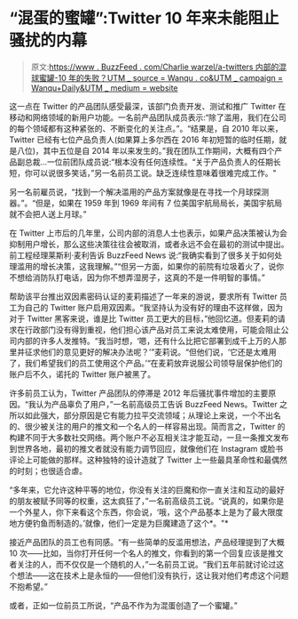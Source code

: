 # “混蛋的蜜罐”:Twitter 10 年来未能阻止骚扰的内幕

> 原文:[https://www . BuzzFeed . com/Charlie warzel/a-twitters 内部的混球蜜罐-10 年的失败？UTM _ source = Wanqu . co&UTM _ campaign = Wanqu+Daily&UTM _ medium = website](https://www.buzzfeed.com/charliewarzel/a-honeypot-for-assholes-inside-twitters-10-year-failure-to-s?utm_source=wanqu.co&utm_campaign=Wanqu+Daily&utm_medium=website)

这一点在 Twitter 的产品团队感受最深，该部门负责开发、测试和推广 Twitter 在移动和网络领域的新用户功能。一名前产品团队成员表示:“除了滥用，我们在公司的每个领域都有这种紧张的、不断变化的关注点。”。“结果是，自 2010 年以来，Twitter 已经有七位产品负责人(如果算上多尔西在 2016 年初短暂的临时任期，就是八位)，其中五位是自 2014 年以来发生的。”我在团队工作期间，大概有四个产品副总裁...一位前团队成员说:“根本没有任何连续性。“关于产品负责人的任期长短，你可以说很多笑话，”另一名前员工说。缺乏连续性意味着很难完成工作。"

另一名前雇员说，“找到一个解决滥用的产品方案就像是在寻找一个月球探测器。”。“但是，如果在 1959 年到 1969 年间有 7 位美国宇航局局长，美国宇航局就不会把人送上月球。”

在 Twitter 上市后的几年里，公司内部的消息人士也表示，如果产品决策被认为会抑制用户增长，那么这些决策往往会被取消，或者永远不会在最初的测试中提出。前工程经理莱斯利·麦利告诉 BuzzFeed News 说:“我确实看到了很多关于如何处理滥用的增长决策，这我理解。”“但另一方面，如果你的前院有垃圾着火了，说你不想给消防队打电话，因为你不想弄湿房子，这真的不是一件明智的事情。”

帮助该平台推出双因素密码认证的麦莉描述了一年来的游说，要求所有 Twitter 员工为自己的 Twitter 账户启用双因素。“我坚持认为没有好的理由不这样做，因为对于 Twitter 黑客来说，谁是比 Twitter 员工更大的目标，”他回忆道。但麦莉的请求在行政部门没有得到重视，他们担心该产品对员工来说太难使用，可能会阻止公司内部的许多人发推特。“我当时想，‘嗯，还有什么比把它部署到成千上万的人那里并征求他们的意见更好的解决办法呢？’”麦莉说。“但他们说，‘它还是太难用了，我们希望我们的员工使用这个产品。’“在麦莉放弃说服公司领导层保护他们的账户后不久，诺托的 Twitter 账户被黑了。

许多前员工认为，Twitter 产品团队的停滞是 2012 年后骚扰事件增加的主要原因。“我认为产品辜负了用户，”一名前高级员工告诉 BuzzFeed News。Twitter 之所以如此强大，部分原因是它有能力拉平交流领域；从理论上来说，一个不出名的、很少被关注的用户的推文和一个名人的一样容易出现。简而言之，Twitter 的构建不同于大多数社交网络。两个账户不必互相关注才能互动，一旦一条推文发布到世界各地，最初的推文者就没有能力调节回应，就像他们在 Instagram 或脸书评论上可能做的那样。这种独特的设计造就了 Twitter 上一些最具革命性和最偶然的时刻；也很适合虐。

“多年来，它允许这种平等的地位，你没有关注的巨魔和你一直关注和互动的最好的朋友被赋予同等的权重，这太疯狂了，”一名前高级员工说。“说真的，如果你是一个外星人，你下来看这个东西，你会说，‘哦，这个产品基本上是为了最大限度地方便钓鱼而制造的。’就像，他们一定是为巨魔建造了这个*。"*

接近产品团队的员工也有同感。“有一些简单的反滥用想法，产品经理提到了大概 10 次——比如，当你打开任何一个名人的推文，你看到的第一个回复应该是推文者关注的人，而不仅仅是一个随机的人，”一名前员工说。“我们五年前就讨论过这个想法——这在技术上是永恒的——但他们没有执行，这让我对他们考虑这个问题不抱希望。”

或者，正如一位前员工所说，“产品不作为为混蛋创造了一个蜜罐。”
